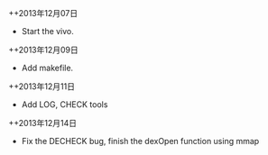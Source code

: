 ++2013年12月07日
* Start the vivo.

++2013年12月09日
* Add makefile.

++2013年12月11日
* Add LOG, CHECK tools

++2013年12月14日
* Fix the DECHECK bug, finish the dexOpen function using mmap 

